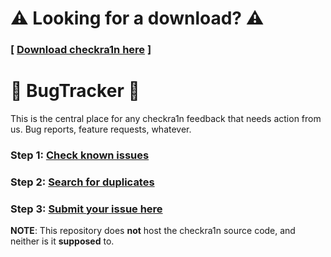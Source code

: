 # ⚠️ Looking for a download? ⚠️

### \[ [Download checkra1n here](https://checkra1n.com) \]

# 🐞 BugTracker 🐞

This is the central place for any checkra1n feedback that needs action from us. Bug reports, feature requests, whatever.

### Step 1: [Check known issues](https://github.com/checkra1n/BugTracker/issues/1)
### Step 2: [Search for duplicates](https://github.com/checkra1n/BugTracker/issues)
### Step 3: [Submit your issue here](https://github.com/checkra1n/BugTracker/issues/new)

**NOTE**: This repository does **not** host the checkra1n source code, and neither is it **supposed** to.
